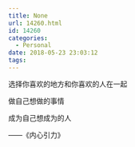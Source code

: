 ```yaml
---
title: None
url: 14260.html
id: 14260
categories:
  - Personal
date: 2018-05-23 23:03:12
tags:
---
```


选择你喜欢的地方和你喜欢的人在一起

做自己想做的事情

成为自己想成为的人

——《内心引力》